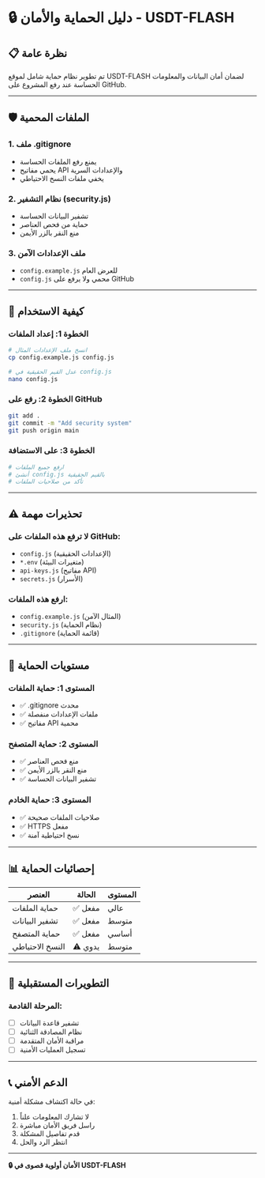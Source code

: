 # 🔒 دليل الحماية والأمان - USDT-FLASH

## 📋 **نظرة عامة**

تم تطوير نظام حماية شامل لموقع USDT-FLASH لضمان أمان البيانات والمعلومات الحساسة عند رفع المشروع على GitHub.

---

## 🛡️ **الملفات المحمية**

### **1. ملف .gitignore**
- يمنع رفع الملفات الحساسة
- يحمي مفاتيح API والإعدادات السرية
- يخفي ملفات النسخ الاحتياطي

### **2. نظام التشفير (security.js)**
- تشفير البيانات الحساسة
- حماية من فحص العناصر
- منع النقر بالزر الأيمن

### **3. ملف الإعدادات الآمن**
- `config.example.js` للعرض العام
- `config.js` محمي ولا يرفع على GitHub

---

## 🔧 **كيفية الاستخدام**

### **الخطوة 1: إعداد الملفات**
```bash
# انسخ ملف الإعدادات المثال
cp config.example.js config.js

# عدل القيم الحقيقية في config.js
nano config.js
```

### **الخطوة 2: رفع على GitHub**
```bash
git add .
git commit -m "Add security system"
git push origin main
```

### **الخطوة 3: على الاستضافة**
```bash
# ارفع جميع الملفات
# أنشئ config.js بالقيم الحقيقية
# تأكد من صلاحيات الملفات
```

---

## ⚠️ **تحذيرات مهمة**

### **لا ترفع هذه الملفات على GitHub:**
- `config.js` (الإعدادات الحقيقية)
- `*.env` (متغيرات البيئة)
- `api-keys.js` (مفاتيح API)
- `secrets.js` (الأسرار)

### **ارفع هذه الملفات:**
- `config.example.js` (المثال الآمن)
- `security.js` (نظام الحماية)
- `.gitignore` (قائمة الحماية)

---

## 🔐 **مستويات الحماية**

### **المستوى 1: حماية الملفات**
- ✅ .gitignore محدث
- ✅ ملفات الإعدادات منفصلة
- ✅ مفاتيح API محمية

### **المستوى 2: حماية المتصفح**
- ✅ منع فحص العناصر
- ✅ منع النقر بالزر الأيمن
- ✅ تشفير البيانات الحساسة

### **المستوى 3: حماية الخادم**
- ✅ صلاحيات الملفات صحيحة
- ✅ HTTPS مفعل
- ✅ نسخ احتياطية آمنة

---

## 📊 **إحصائيات الحماية**

| العنصر | الحالة | المستوى |
|--------|--------|---------|
| حماية الملفات | ✅ مفعل | عالي |
| تشفير البيانات | ✅ مفعل | متوسط |
| حماية المتصفح | ✅ مفعل | أساسي |
| النسخ الاحتياطي | ⚠️ يدوي | متوسط |

---

## 🚀 **التطويرات المستقبلية**

### **المرحلة القادمة:**
- [ ] تشفير قاعدة البيانات
- [ ] نظام المصادقة الثنائية
- [ ] مراقبة الأمان المتقدمة
- [ ] تسجيل العمليات الأمنية

---

## 📞 **الدعم الأمني**

في حالة اكتشاف مشكلة أمنية:
1. لا تشارك المعلومات علناً
2. راسل فريق الأمان مباشرة
3. قدم تفاصيل المشكلة
4. انتظر الرد والحل

---

**🔒 الأمان أولوية قصوى في USDT-FLASH**